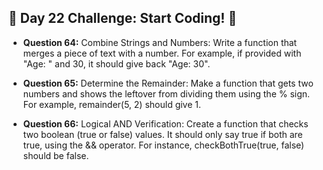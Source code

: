 ## 🚀 Day 22 Challenge: Start Coding! 🚀

- **Question 64:** Combine Strings and Numbers: Write a function that merges a piece of text with a number. For example, if provided with "Age: " and 30, it should give back "Age: 30".

- **Question 65:** Determine the Remainder: Make a function that gets two numbers and shows the leftover from dividing them using the % sign. For example, remainder(5, 2) should give 1.

- **Question 66:**  Logical AND Verification: Create a function that checks two boolean (true or false) values. It should only say true if both are true, using the && operator. For instance, checkBothTrue(true, false) should be false.
